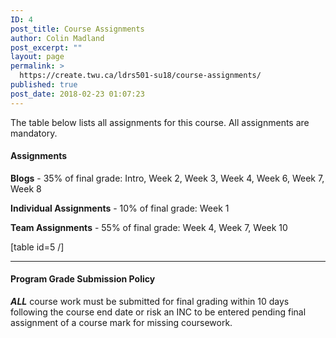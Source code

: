 ```yaml
---
ID: 4
post_title: Course Assignments
author: Colin Madland
post_excerpt: ""
layout: page
permalink: >
  https://create.twu.ca/ldrs501-su18/course-assignments/
published: true
post_date: 2018-02-23 01:07:23
---
```

The table below lists all assignments for this course. All assignments are mandatory.

#### Assignments

**Blogs** - 35% of final grade: Intro, Week 2, Week 3, Week 4, Week 6, Week 7, Week 8

**Individual Assignments** - 10% of final grade: Week 1

**Team Assignments** - 55% of final grade: Week 4, Week 7, Week 10

[table id=5 /]

<hr />

<h4>Program Grade Submission Policy</h4>
<em><strong>ALL</strong></em> course work must be submitted for final grading within 10 days following the course end date or risk an INC to be entered pending final assignment of a course mark for missing coursework.